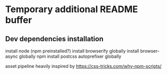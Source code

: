Temporary additional README buffer
==================================

Dev dependencies installation
-----------------------------
install node (npm preinstalled?)
install browserify globally
install browser-async globally
npm install postcss autoprefixer globally

asset pipeline heavily inspired by https://css-tricks.com/why-npm-scripts/
